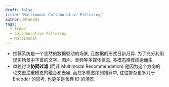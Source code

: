 ```yaml
---
draft: false
title: "Multimodal Collaborative Filtering"
author: MTandHJ
tags:
  - Trend
  - Collaborative Filtering
  - Multimodal
---
```


- 推荐系统是一个显然的数据驱动的场景, 且数据的形式日新月异. 为了充分利用现实场景中丰富的文字、图片、音频等多媒体信息, 多模态推荐应运而生.
- 单独讨论**协同过滤** (而非 Multimodal Recommendation) 是因为这个方向的论文更注重模态的融合和去噪, 而在多模态序列推荐中, 往往掺杂更多对于 Encoder 的思考, 也更多是舍弃 ID 的场景.


<!-- 使用更高效的CSS加载方式 -->
<link rel="stylesheet" href="/css/timeline.css">

<div id="timeline">
  <!-- 时间线将由 JavaScript 自动生成 -->
</div>

<script>
// 时间线数据
window.timelineData = [

  {
    "date": "2025-08-08",
    "title": "MMR",
    "description": "Enhanced I-I Semantic Graph",
    "paperUrl": "http://arxiv.org/abs/2508.06154",
    "imageUrl": "https://raw.githubusercontent.com/MTandHJ/blog_source/master/images/20250812113828.png",
    "importance": "emmm"
  },

  {
    "date": "2025-08-07",
    "title": "Does Multimodality Improve Recommender Systems as Expected? A Critical  Analysis and Future Directions",
    "description": "系统比较了多模态在不同场景不同阶段的效用, 以及最佳的利用结构",
    "paperUrl": "http://arxiv.org/abs/2508.05377",
    "imageUrl": "https://raw.githubusercontent.com/MTandHJ/blog_source/master/images/20250809134808.png",
    "importance": "emmm"
  },

  {
    "date": "2025-04-22",
    "title": "LVLM Benchmark",
    "description": "多模态大模型通过 5 种策略增强多模态序列推荐的评测",
    "paperUrl": "https://dl.acm.org/doi/10.1145/3696410.3714764",
    "imageUrl": "https://raw.githubusercontent.com/MTandHJ/blog_source/master/images/20250703173900.png",
    "importance": "emmm"
  },

  {
    "date": "2025-02-13",
    "title": "R2MR",
    "description": "由高质量模态修正另一高质量模态特征以改善多模态协同过滤",
    "paperUrl": "/posts/r2mr/",
    "imageUrl": "https://raw.githubusercontent.com/MTandHJ/blog_source/master/images/20250820114642.png",
    "importance": "novel"
  },

  {
    "date": "2025-02-12",
    "title": "Spectrum Shift Correction",
    "description": "指出了交互图掺杂多模态信息后频谱偏移现象并提出解决方法",
    "paperUrl": "https://arxiv.org/pdf/2502.08071",
    "imageUrl": "https://raw.githubusercontent.com/MTandHJ/blog_source/master/images/20250703173949.png",
    "importance": "novel"
  },

  {
    "date": "2024-12-16",
    "title": "STAIR",
    "description": "指出电商场景下交互行为的非模态驱动性, 以及交互图卷积的模态擦除问题",
    "paperUrl": "https://arxiv.org/abs/2412.11729",
    "imageUrl": "https://raw.githubusercontent.com/MTandHJ/blog_source/master/images/20250703174117.png",
    "importance": "novel"
  },

  {
    "date": "2023-08-07",
    "title": "MGCN",
    "description": "提出后续常用的门控机制用以模态去噪",
    "paperUrl": "https://arxiv.org/abs/2308.03588",
    "imageUrl": "https://raw.githubusercontent.com/MTandHJ/blog_source/master/images/20250703174209.png",
    "importance": "novel"
  },

  {
    "date": "2023-07-18",
    "title": "LightGT",
    "description": "Layer-wise (graph) position encoder + Attention",
    "paperUrl": "https://dl.acm.org/doi/pdf/10.1145/3539618.3591716",
    "imageUrl": "https://raw.githubusercontent.com/MTandHJ/blog_source/master/images/20250703174308.png",
    "importance": "emmm"
  },

  {
    "date": "2023-02-21",
    "title": "MMSSL",
    "description": "相当复杂的对比学习",
    "paperUrl": "https://arxiv.org/abs/2302.10632",
    "imageUrl": "https://raw.githubusercontent.com/MTandHJ/blog_source/master/images/20250703174402.png",
    "importance": "emmm"
  },

  {
    "date": "2022-11-13",
    "title": "FREEDOM",
    "description": "进一步简化 LATTICE + 动态图采样",
    "paperUrl": "https://arxiv.org/abs/2211.06924",
    "imageUrl": "https://raw.githubusercontent.com/MTandHJ/blog_source/master/images/20250703174439.png",
    "importance": "novel"
  },

  {
    "date": "2022-07-13",
    "title": "BM3",
    "description": "'高效'的对比学习",
    "paperUrl": "https://arxiv.org/abs/2207.05969",
    "imageUrl": "https://raw.githubusercontent.com/MTandHJ/blog_source/master/images/20250703174519.png",
    "importance": "emmm"
  },

  {
    "date": "2021-08-17",
    "title": "DualGNN",
    "description": "应用 User 共现图",
    "paperUrl": "https://jhyin12.github.io/Papers/TMM21%20DualGNN%20Dual%20Graph%20Neural%20Network%20for%20Multimedia%20Recommendation.pdf",
    "imageUrl": "https://raw.githubusercontent.com/MTandHJ/blog_source/master/images/20250703174600.png",
    "importance": "emmm"
  },

  {
    "date": "2021-04-19",
    "title": "LATTICE",
    "description": "首次尝试使用多模 kNN 图",
    "paperUrl": "https://arxiv.org/abs/2104.09036",
    "imageUrl": "https://raw.githubusercontent.com/MTandHJ/blog_source/master/images/20250703174720.png",
    "importance": "seminal"
  },

  {
    "date": "2019-01-01",
    "title": "MMGCN",
    "description": "图、文、音三路卷积然后合并",
    "paperUrl": "http://staff.ustc.edu.cn/~hexn/papers/mm19-MMGCN.pdf",
    "imageUrl": "https://raw.githubusercontent.com/MTandHJ/blog_source/master/images/20250703174815.png",
    "importance": "emmm"
  },

  {
    "date": "2015-10-06",
    "title": "VBPR",
    "description": "多模态首次用在协同过滤上, 图像特征拼接ID embedding",
    "paperUrl": "https://arxiv.org/abs/1510.01784",
    "imageUrl": "https://raw.githubusercontent.com/MTandHJ/blog_source/master/images/20250703174854.png",
    "importance": "seminal"
  },

];
</script>

<!-- 使用defer属性延迟执行脚本，不阻塞页面渲染 -->
<script src="/js/timeline.js" defer></script>